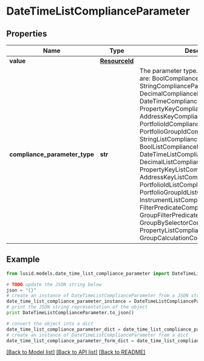 # DateTimeListComplianceParameter


## Properties
Name | Type | Description | Notes
------------ | ------------- | ------------- | -------------
**value** | [**ResourceId**](ResourceId.md) |  | 
**compliance_parameter_type** | **str** | The parameter type. The available values are: BoolComplianceParameter, StringComplianceParameter, DecimalComplianceParameter, DateTimeComplianceParameter, PropertyKeyComplianceParameter, AddressKeyComplianceParameter, PortfolioIdComplianceParameter, PortfolioGroupIdComplianceParameter, StringListComplianceParameter, BoolListComplianceParameter, DateTimeListComplianceParameter, DecimalListComplianceParameter, PropertyKeyListComplianceParameter, AddressKeyListComplianceParameter, PortfolioIdListComplianceParameter, PortfolioGroupIdListComplianceParameter, InstrumentListComplianceParameter, FilterPredicateComplianceParameter, GroupFilterPredicateComplianceParameter, GroupBySelectorComplianceParameter, PropertyListComplianceParameter, GroupCalculationComplianceParameter | 

## Example

```python
from lusid.models.date_time_list_compliance_parameter import DateTimeListComplianceParameter

# TODO update the JSON string below
json = "{}"
# create an instance of DateTimeListComplianceParameter from a JSON string
date_time_list_compliance_parameter_instance = DateTimeListComplianceParameter.from_json(json)
# print the JSON string representation of the object
print DateTimeListComplianceParameter.to_json()

# convert the object into a dict
date_time_list_compliance_parameter_dict = date_time_list_compliance_parameter_instance.to_dict()
# create an instance of DateTimeListComplianceParameter from a dict
date_time_list_compliance_parameter_form_dict = date_time_list_compliance_parameter.from_dict(date_time_list_compliance_parameter_dict)
```
[[Back to Model list]](../README.md#documentation-for-models) [[Back to API list]](../README.md#documentation-for-api-endpoints) [[Back to README]](../README.md)



